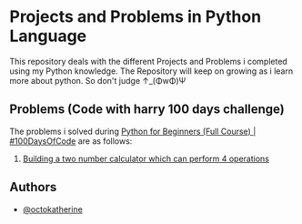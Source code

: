 
# Projects and Problems in Python Language

This repository deals with the different Projects and Problems i completed using my Python knowledge. The Repository will keep on growing as i learn more about python. So don't judge ↑_(ΦwΦ)Ψ

## Problems (Code with harry 100 days challenge)

The problems i solved during [Python for Beginners (Full Course) | #100DaysOfCode](https://youtube.com/playlist?list=PLu0W_9lII9agwh1XjRt242xIpHhPT2llg&si=LPlbqngFAWRNjnKZ) are as follows: 

1. [Building a two number calculator which can perform 4 operations](https://github.com/haru-kunyo/Python-projects-and-problems/blob/files/calculator.py)

## Authors

- [@octokatherine](https://www.github.com/octokatherine)

